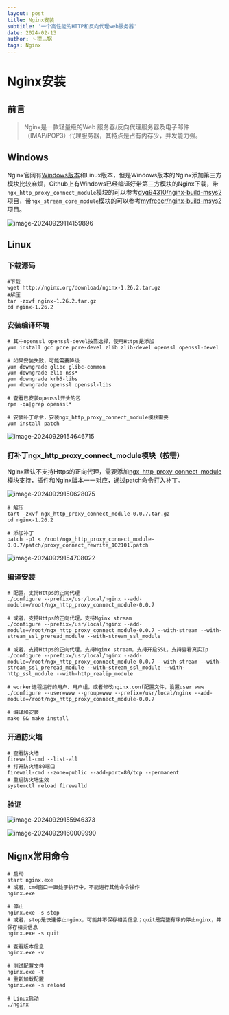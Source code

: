 ```yaml
---
layout: post
title: Nginx安装
subtitle: '一个高性能的HTTP和反向代理web服务器'
date: 2024-02-13
author: 丶德灬锅
tags: Nginx
---
```


# Nginx安装

## 前言

> Nginx是一款轻量级的Web 服务器/反向代理服务器及电子邮件（IMAP/POP3）代理服务器，其特点是占有内存少，并发能力强。

## Windows

Nginx官网有[Windows版本](https://nginx.org/en/download.html)和Linux版本，但是Windows版本的Nginx添加第三方模块比较麻烦，Github上有Windows已经编译好带第三方模块的Nginx下载，带`ngx_http_proxy_connect_module`模块的可以参考[dyq94310/nginx-build-msys2](dyq94310/nginx-build-msys2)项目，带`ngx_stream_core_module`模块的可以参考[myfreeer/nginx-build-msys2](myfreeer/nginx-build-msys2)项目。

![image-20240929114159896](https://cdn.jsdelivr.net/gh/ldy/ldy.github.io@master/screenshot/2024-02-13-Nginx%E5%AE%89%E8%A3%85-image-20240929114159896.png)

## Linux

### 下载源码

```shell
#下载
wget http://nginx.org/download/nginx-1.26.2.tar.gz
#解压
tar -zxvf nginx-1.26.2.tar.gz
cd nginx-1.26.2
```

### 安装编译环境

```shell
# 其中openssl openssl-devel按需选择，使用Https是添加
yum install gcc pcre pcre-devel zlib zlib-devel openssl openssl-devel

# 如果安装失败，可能需要降级
yum downgrade glibc glibc-common
yum downgrade zlib nss*
yum downgrade krb5-libs
yum downgrade openssl openssl-libs

# 查看已安装openssl开头的包
rpm -qa|grep openssl*

# 安装补丁命令，安装ngx_http_proxy_connect_module模块需要
yum install patch
```

![image-20240929154646715](https://cdn.jsdelivr.net/gh/ldy/ldy.github.io@master/screenshot/2024-02-13-Nginx%E5%AE%89%E8%A3%85-image-20240929154646715.png)

### 打补丁ngx_http_proxy_connect_module模块（按需）

Nginx默认不支持Https的正向代理，需要添加[ngx_http_proxy_connect_module](https://github.com/chobits/ngx_http_proxy_connect_module/)模块支持，插件和Nginx版本一一对应，通过patch命令打入补丁。

![image-20240929150628075](https://cdn.jsdelivr.net/gh/ldy/ldy.github.io@master/screenshot/2024-02-13-Nginx%E5%AE%89%E8%A3%85-image-20240929150628075.png)

```shell
# 解压
tart -zxvf ngx_http_proxy_connect_module-0.0.7.tar.gz
cd nginx-1.26.2

# 添加补丁
patch -p1 < /root/ngx_http_proxy_connect_module-0.0.7/patch/proxy_connect_rewrite_102101.patch
```

![image-20240929154708022](https://cdn.jsdelivr.net/gh/ldy/ldy.github.io@master/screenshot/2024-02-13-Nginx%E5%AE%89%E8%A3%85-image-20240929154708022.png)

### 编译安装

```shell
# 配置，支持Https的正向代理
./configure --prefix=/usr/local/nginx --add-module=/root/ngx_http_proxy_connect_module-0.0.7

# 或者，支持Https的正向代理，支持Nginx stream
./configure --prefix=/usr/local/nginx --add-module=/root/ngx_http_proxy_connect_module-0.0.7 --with-stream --with-stream_ssl_preread_module --with-stream_ssl_module

# 或者，支持Https的正向代理，支持Nginx stream，支持开启SSL，支持查看真实Ip
./configure --prefix=/usr/local/nginx --add-module=/root/ngx_http_proxy_connect_module-0.0.7 --with-stream --with-stream_ssl_preread_module --with-stream_ssl_module --with-http_ssl_module --with-http_realip_module

# worker进程运行的用户、用户组，或者修改nginx.conf配置文件，设置user www
./configure --user=www --group=www --prefix=/usr/local/nginx --add-module=/root/ngx_http_proxy_connect_module-0.0.7

# 编译和安装
make && make install
```

### 开通防火墙

```shell
# 查看防火墙
firewall-cmd --list-all
# 打开防火墙80端口
firewall-cmd --zone=public --add-port=80/tcp --permanent
# 重启防火墙生效
systemctl reload firewalld
```

### 验证

![image-20240929155946373](https://cdn.jsdelivr.net/gh/ldy/ldy.github.io@master/screenshot/2024-02-13-Nginx%E5%AE%89%E8%A3%85-image-20240929155946373.png)

![image-20240929160009990](https://cdn.jsdelivr.net/gh/ldy/ldy.github.io@master/screenshot/2024-02-13-Nginx%E5%AE%89%E8%A3%85-image-20240929160009990.png)

## Nignx常用命令

```
# 启动
start nginx.exe
# 或者，cmd窗口一直处于执行中，不能进行其他命令操作
nginx.exe

# 停止
nginx.exe -s stop
# 或者，stop是快速停止nginx，可能并不保存相关信息；quit是完整有序的停止nginx，并保存相关信息
nginx.exe -s quit

# 查看版本信息
nginx.exe -v

# 测试配置文件
nginx.exe -t
# 重新加载配置
nginx.exe -s reload

# Linux启动
./nginx
```